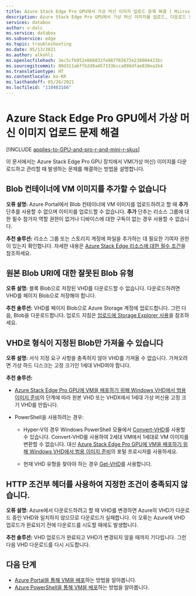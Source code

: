 ```yaml
---
title: Azure Stack Edge Pro GPU에서 가상 머신 이미지 업로드 문제 해결 | Microsoft Docs
description: Azure Stack Edge Pro GPU에서 가상 머신 이미지를 업로드, 다운로드 또는 삭제할 때 발생하는 문제를 해결하는 방법을 설명합니다.
services: databox
author: v-dalc
ms.service: databox
ms.subservice: edge
ms.topic: troubleshooting
ms.date: 05/13/2021
ms.author: alkohli
ms.openlocfilehash: 3ec5cfb952e666832fe887f65672e228004423bc
ms.sourcegitcommit: 80d311abffb2d9a457333bcca898dfae830ea1b4
ms.translationtype: HT
ms.contentlocale: ko-KR
ms.lasthandoff: 05/26/2021
ms.locfileid: "110483166"
---
```

# <a name="troubleshoot-virtual-machine-image-uploads-in-azure-stack-edge-pro-gpu"></a>Azure Stack Edge Pro GPU에서 가상 머신 이미지 업로드 문제 해결

[!INCLUDE [applies-to-GPU-and-pro-r-and-mini-r-skus](../../includes/azure-stack-edge-applies-to-gpu-pro-r-mini-r-sku.md)]

이 문서에서는 Azure Stack Edge Pro GPU 장치에서 VM(가상 머신) 이미지를 다운로드하고 관리할 때 발생하는 문제를 해결하는 방법을 설명합니다.


## <a name="unable-to-add-vm-image-to-blob-container"></a>Blob 컨테이너에 VM 이미지를 추가할 수 없습니다

**오류 설명:** Azure Portal에서 Blob 컨테이너에 VM 이미지를 업로드하려고 할 때 **추가** 단추를 사용할 수 없으며 이미지를 업로드할 수 없습니다. **추가** 단추는 리소스 그룹에 대한 필수 참가자 역할 권한이 없거나 디바이스에 대한 구독이 없는 경우 사용할 수 없습니다.

**추천 솔루션:** 리소스 그룹 또는 스토리지 계정에 파일을 추가하는 데 필요한 기여자 권한이 있는지 확인합니다. 자세한 내용은 [Azure Stack Edge 리소스에 대한 필수 조건](azure-stack-edge-deploy-prep.md#prerequisites)을 참조하세요.


## <a name="invalid-blob-type-for-the-source-blob-uri"></a>원본 Blob URI에 대한 잘못된 Blob 유형

**오류 설명:** 블록 Blob으로 저장된 VHD를 다운로드할 수 없습니다. 다운로드하려면 VHD를 페이지 Blob으로 저장해야 합니다.

**추천 솔루션:** VHD를 페이지 Blob으로 Azure Storage 계정에 업로드합니다. 그런 다음, Blob을 다운로드합니다. 업로드 지침은 [업로드에 Storage Explorer 사용](azure-stack-edge-gpu-deploy-virtual-machine-templates.md#use-storage-explorer-for-upload)을 참조하세요.


## <a name="only-blobs-formatted-as-vhds-can-be-imported"></a>VHD로 형식이 지정된 Blob만 가져올 수 있습니다

**오류 설명:** 서식 지정 요구 사항을 충족하지 않아 VHD를 가져올 수 없습니다. 가져오려면 가상 하드 디스크는 고정 크기인 1세대 VHD여야 합니다.

**추천 솔루션:** 

- [Azure Stack Edge Pro GPU에 VM을 배포하기 위해 Windows VHD에서 범용 이미지 준비](azure-stack-edge-gpu-prepare-windows-vhd-generalized-image.md)의 단계에 따라 원본 VHD 또는 VHDX에서 1세대 가상 머신용 고정 크기 VHD를 만듭니다.

- PowerShell을 사용하려는 경우:

   - Hyper-V의 경우 Windows PowerShell 모듈에서 [Convert-VHD](/powershell/module/hyper-v/convert-vhd?view=windowsserver2019-ps&preserve-view=true)를 사용할 수 있습니다. Convert-VHD를 사용하여 2세대 VM에서 1세대로 VM 이미지를 변환할 수 없습니다. 대신 [Azure Stack Edge Pro GPU에 VM을 배포하기 위해 Windows VHD에서 범용 이미지 준비](azure-stack-edge-gpu-prepare-windows-vhd-generalized-image.md)의 포털 프로시저를 사용하세요.
  
   - 현재 VHD 유형을 찾아야 하는 경우 [Get-VHD](/powershell/module/hyper-v/get-vhd?view=windowsserver2019-ps&preserve-view=true)를 사용합니다.


## <a name="the-condition-specified-using-http-conditional-headers-is-not-met"></a>HTTP 조건부 헤더를 사용하여 지정한 조건이 충족되지 않습니다.

**오류 설명:** Azure에서 다운로드하려고 할 때 VHD를 변경하면 Azure의 VHD가 다운로드 중인 VHD와 일치하지 않으므로 다운로드가 실패합니다. 이 오류는 Azure에 VHD 업로드가 완료되기 전에 다운로드를 시도할 때에도 발생합니다.

**추천 솔루션:** VHD 업로드가 완료되고 VHD가 변경되지 않을 때까지 기다립니다. 그런 다음 VHD 다운로드를 다시 시도합니다.


## <a name="next-steps"></a>다음 단계

* [Azure Portal을 통해 VM을 배포](azure-stack-edge-gpu-deploy-virtual-machine-portal.md)하는 방법을 알아봅니다.
* [Azure PowerShell을 통해 VM을 배포](azure-stack-edge-gpu-deploy-virtual-machine-powershell.md)하는 방법을 알아봅니다.
